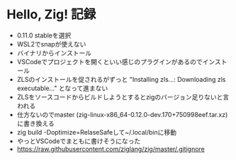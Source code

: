 # Hello, Zig! 記録

* 0.11.0 stableを選択
* WSL2でsnapが使えない
* バイナリからインストール
* VSCodeでプロジェクトを開くといい感じのプラグインがあるのでインストール
* ZLSのインストールを促されるがずっと "Installing zls...: Downloading zls executable..." となって進まない
* ZLSをソースコードからビルドしようとするとzigのバージョン足りないと言われる
* 仕方ないのでmaster (zig-linux-x86_64-0.12.0-dev.170+750998eef.tar.xz) に書き換える
* zig build -Doptimize=RelaseSafeして~/.local/binに移動
* やっとVSCodeでまともに書けそうになった
* https://raw.githubusercontent.com/ziglang/zig/master/.gitignore
